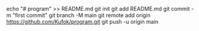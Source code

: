 echo "# program" >> README.md
git init
git add README.md
git commit -m "first commit"
git branch -M main
git remote add origin https://github.com/Kufok/program.git
git push -u origin main
